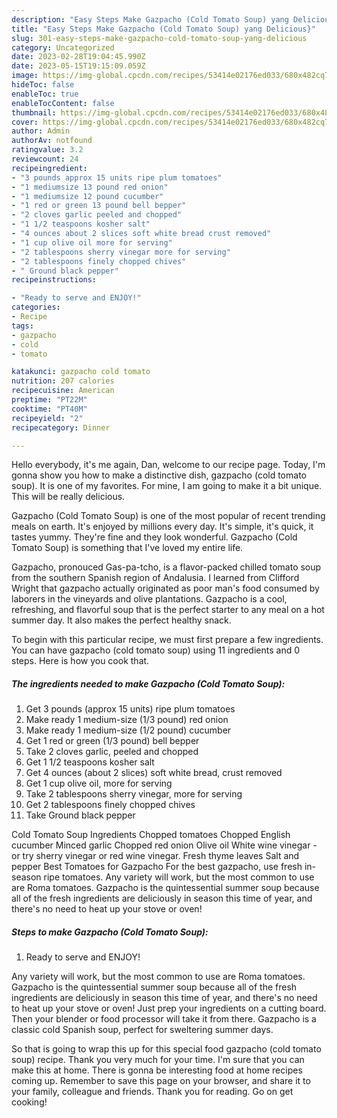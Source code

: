 ```yaml
---
description: "Easy Steps Make Gazpacho (Cold Tomato Soup) yang Delicious}"
title: "Easy Steps Make Gazpacho (Cold Tomato Soup) yang Delicious}"
slug: 301-easy-steps-make-gazpacho-cold-tomato-soup-yang-delicious
category: Uncategorized
date: 2023-02-28T19:04:45.990Z
date: 2023-05-15T19:15:09.059Z
image: https://img-global.cpcdn.com/recipes/53414e02176ed033/680x482cq70/gazpacho-cold-tomato-soup-recipe-main-photo.jpg
hideToc: false
enableToc: true
enableTocContent: false
thumbnail: https://img-global.cpcdn.com/recipes/53414e02176ed033/680x482cq70/gazpacho-cold-tomato-soup-recipe-main-photo.jpg
cover: https://img-global.cpcdn.com/recipes/53414e02176ed033/680x482cq70/gazpacho-cold-tomato-soup-recipe-main-photo.jpg
author: Admin
authorAv: notfound
ratingvalue: 3.2
reviewcount: 24
recipeingredient:
- "3 pounds approx 15 units ripe plum tomatoes"
- "1 mediumsize 13 pound red onion"
- "1 mediumsize 12 pound cucumber"
- "1 red or green 13 pound bell bepper"
- "2 cloves garlic peeled and chopped"
- "1 1/2 teaspoons kosher salt"
- "4 ounces about 2 slices soft white bread crust removed"
- "1 cup olive oil more for serving"
- "2 tablespoons sherry vinegar more for serving"
- "2 tablespoons finely chopped chives"
- " Ground black pepper"
recipeinstructions:

- "Ready to serve and ENJOY!"
categories:
- Recipe
tags:
- gazpacho
- cold
- tomato

katakunci: gazpacho cold tomato 
nutrition: 207 calories
recipecuisine: American
preptime: "PT22M"
cooktime: "PT40M"
recipeyield: "2"
recipecategory: Dinner

---
```



Hello everybody, it's me again, Dan, welcome to our recipe page. Today, I'm gonna show you how to make a distinctive dish, gazpacho (cold tomato soup). It is one of my favorites. For mine, I am going to make it a bit unique. This will be really delicious.

Gazpacho (Cold Tomato Soup) is one of the most popular of recent trending meals on earth. It's enjoyed by millions every day. It's simple, it's quick, it tastes yummy. They're fine and they look wonderful. Gazpacho (Cold Tomato Soup) is something that I've loved my entire life.

Gazpacho, pronouced Gas-pa-tcho, is a flavor-packed chilled tomato soup from the southern Spanish region of Andalusia. I learned from Clifford Wright that gazpacho actually originated as poor man&#39;s food consumed by laborers in the vineyards and olive plantations. Gazpacho is a cool, refreshing, and flavorful soup that is the perfect starter to any meal on a hot summer day. It also makes the perfect healthy snack.


To begin with this particular recipe, we must first prepare a few ingredients. You can have gazpacho (cold tomato soup) using 11 ingredients and 0 steps. Here is how you cook that.

<!--inarticleads1-->

##### The ingredients needed to make Gazpacho (Cold Tomato Soup):

1. Get 3 pounds (approx 15 units) ripe plum tomatoes
1. Make ready 1 medium-size (1/3 pound) red onion
1. Make ready 1 medium-size (1/2 pound) cucumber
1. Get 1 red or green (1/3 pound) bell bepper
1. Take 2 cloves garlic, peeled and chopped
1. Get 1 1/2 teaspoons kosher salt
1. Get 4 ounces (about 2 slices) soft white bread, crust removed
1. Get 1 cup olive oil, more for serving
1. Take 2 tablespoons sherry vinegar, more for serving
1. Get 2 tablespoons finely chopped chives
1. Take  Ground black pepper


Cold Tomato Soup Ingredients Chopped tomatoes Chopped English cucumber Minced garlic Chopped red onion Olive oil White wine vinegar - or try sherry vinegar or red wine vinegar. Fresh thyme leaves Salt and pepper Best Tomatoes for Gazpacho For the best gazpacho, use fresh in-season ripe tomatoes. Any variety will work, but the most common to use are Roma tomatoes. Gazpacho is the quintessential summer soup because all of the fresh ingredients are deliciously in season this time of year, and there&#39;s no need to heat up your stove or oven! 

<!--inarticleads2-->

##### Steps to make Gazpacho (Cold Tomato Soup):


1. Ready to serve and ENJOY!

Any variety will work, but the most common to use are Roma tomatoes. Gazpacho is the quintessential summer soup because all of the fresh ingredients are deliciously in season this time of year, and there&#39;s no need to heat up your stove or oven! Just prep your ingredients on a cutting board. Then your blender or food processor will take it from there. Gazpacho is a classic cold Spanish soup, perfect for sweltering summer days. 

So that is going to wrap this up for this special food gazpacho (cold tomato soup) recipe. Thank you very much for your time. I'm sure that you can make this at home. There is gonna be interesting food at home recipes coming up. Remember to save this page on your browser, and share it to your family, colleague and friends. Thank you for reading. Go on get cooking!
